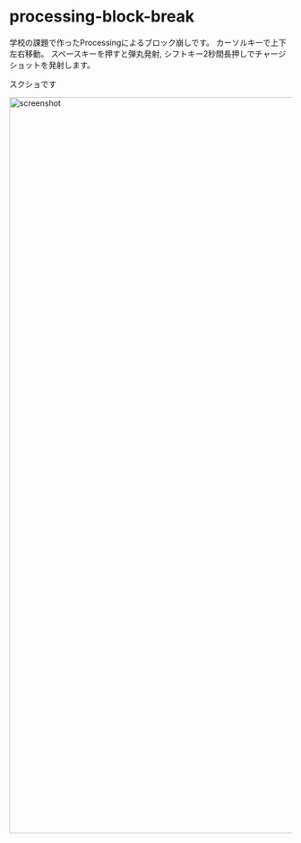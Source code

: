 # processing-block-break
学校の課題で作ったProcessingによるブロック崩しです。
カーソルキーで上下左右移動。
スペースキーを押すと弾丸発射, シフトキー2秒間長押しでチャージショットを発射します。
<p>スクショです</p>
<img width="1312" alt="screenshot" src="https://user-images.githubusercontent.com/49859648/63402806-ad29cb00-c417-11e9-8b31-17355b2eb3aa.png">
